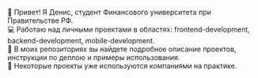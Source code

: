 👋 Привет! Я Денис, студент Финансового университета при Правительстве РФ.  
💻 Работаю над личными проектами в областях: frontend-development, backend-development, mobile-development.  
📂 В моих репозиториях вы найдете подробное описание проектов, инструкции по деплою и примеры использования.  
🚀 Некоторые проекты уже используются компаниями на практике.
